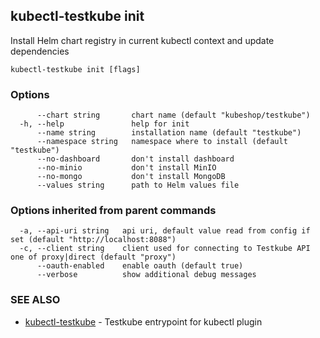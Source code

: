 ## kubectl-testkube init

Install Helm chart registry in current kubectl context and update dependencies

```
kubectl-testkube init [flags]
```

### Options

```
      --chart string       chart name (default "kubeshop/testkube")
  -h, --help               help for init
      --name string        installation name (default "testkube")
      --namespace string   namespace where to install (default "testkube")
      --no-dashboard       don't install dashboard
      --no-minio           don't install MinIO
      --no-mongo           don't install MongoDB
      --values string      path to Helm values file
```

### Options inherited from parent commands

```
  -a, --api-uri string   api uri, default value read from config if set (default "http://localhost:8088")
  -c, --client string    client used for connecting to Testkube API one of proxy|direct (default "proxy")
      --oauth-enabled    enable oauth (default true)
      --verbose          show additional debug messages
```

### SEE ALSO

* [kubectl-testkube](kubectl-testkube.md)	 - Testkube entrypoint for kubectl plugin

